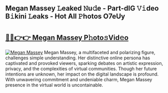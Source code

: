 ## Megan Massey 𝙻eaked 𝙽u𝚍e - Part-dIG 𝚅𝚒deo B𝚒kini 𝙻eaks - Hot All 𝙿hotos O7eUy

# <h2><a href="http://ld3ha8r.urlbe.top/?page=Megan+Massey">🔗🔗👉👉 Megan Massey P𝚑oto𝚜Vid𝚎o</a></h2>

[![Megan Massey](https://i.imgur.com/eBuTRDB.gif)](http://ld3ha8r.urlbe.top/?page=Megan+Massey)
Megan Massey, a multifaceted and polarizing figure, challenges simple understanding. Her distinctive online persona has captivated and provoked viewers, sparking debates on artistic expression, privacy, and the complexities of virtual communities. Though her future intentions are unknown, her impact on the digital landscape is profound. With unwavering commitment and undeniable charm, Megan Massey presence in the virtual world is uncontainable.
